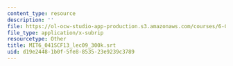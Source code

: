 ```yaml
---
content_type: resource
description: ''
file: https://ol-ocw-studio-app-production.s3.amazonaws.com/courses/6-041sc-probabilistic-systems-analysis-and-applied-probability-fall-2013/d19e24481b0f5fe8853523e9239c3789_MIT6_041SCF13_lec09_300k.vtt
file_type: application/x-subrip
resourcetype: Other
title: MIT6_041SCF13_lec09_300k.srt
uid: d19e2448-1b0f-5fe8-8535-23e9239c3789
---
```

